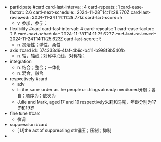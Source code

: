 - participate #card
  card-last-interval:: 4
  card-repeats:: 1
  card-ease-factor:: 2.6
  card-next-schedule:: 2024-11-28T14:11:28.770Z
  card-last-reviewed:: 2024-11-24T14:11:28.771Z
  card-last-score:: 5
	- v. 参加，参与；
- flexibility #card
  card-last-interval:: 4
  card-repeats:: 1
  card-ease-factor:: 2.6
  card-next-schedule:: 2024-11-28T14:11:25.623Z
  card-last-reviewed:: 2024-11-24T14:11:25.623Z
  card-last-score:: 5
	- n.
	  灵活性；弹性，柔性
- axis #card
  id:: 674333d6-4faf-4b9c-b411-b998f8b540fb
	- n.
	  轴，轴线；对称中心线，对称轴；
- integration
	- n. 结合；整合；一体化
	- n. 混合，融合
- respectively #card
	- adv
	- in the same order as the people or things already mentioned分别；各自；顺序为；依次为
	- Julie and Mark, aged 17 and 19 respectively朱莉和马克，年龄分别为17岁和19岁
- fine tune #card
	- 微调
- suppression #card
	- [ U]the act of suppressing sth镇压；压制；抑制
-